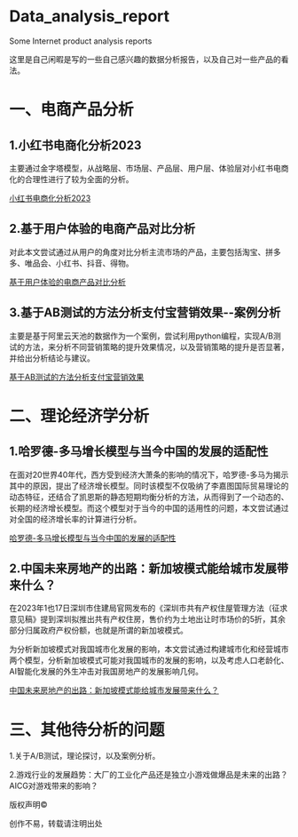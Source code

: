 # Data_analysis_report
Some Internet product analysis reports

这里是自己闲暇是写的一些自己感兴趣的数据分析报告，以及自己对一些产品的看法。

# 一、电商产品分析

## 1.小红书电商化分析2023

​	主要通过金字塔模型，从战略层、市场层、产品层、用户层、体验层对小红书电商化的合理性进行了较为全面的分析。

[小红书电商化分析2023](https://github.com/gentle-night/Data_analysis_report/blob/main/%E5%B0%8F%E7%BA%A2%E4%B9%A6%E7%94%B5%E5%95%86%E5%8C%96%E5%88%86%E6%9E%902023.md)



## 2.基于用户体验的电商产品对比分析

​	对此本文尝试通过从用户的角度对比分析主流市场的产品，主要包括淘宝、拼多多、唯品会、小红书、抖音、得物。

[基于用户体验的电商产品对比分析](https://github.com/gentle-night/Data_analysis_report/blob/main/%E5%9F%BA%E4%BA%8E%E7%94%A8%E6%88%B7%E4%BD%93%E9%AA%8C%E7%9A%84%E7%94%B5%E5%95%86%E4%BA%A7%E5%93%81%E5%AF%B9%E6%AF%94%E5%88%86%E6%9E%90.md)



## 3.基于AB测试的方法分析支付宝营销效果--案例分析

  主要是基于阿里云天池的数据作为一个案例，尝试利用python编程，实现A/B测试的方法，来分析不同营销策略的提升效果情况，以及营销策略的提升是否显著，并给出分析结论与建议。

[基于AB测试的方法分析支付宝营销效果](https://github.com/gentle-night/Data_analysis_report/blob/main/AB%E6%B5%8B%E8%AF%95%E6%A1%88%E4%BE%8B%E5%88%86%E6%9E%90.ipynb)



# 二、理论经济学分析

## 1.哈罗德-多马增长模型与当今中国的发展的适配性

在面对20世界40年代，西方受到经济大萧条的影响的情况下，哈罗德-多马为揭示其中的原因，提出了经济增长模型。同时该模型不仅吸纳了李嘉图国际贸易理论的动态特征，还结合了凯恩斯的静态短期均衡分析的方法，从而得到了一个动态的、长期的经济增长模型。而这个模型对于当今的中国的适用性的问题，本文尝试通过对全国的经济增长率的计算进行分析。

[哈罗德-多马增长模型与当今中国的发展的适配性](https://github.com/gentle-night/Data_analysis_report/blob/main/%E5%93%88%E7%BD%97%E5%BE%B7-%E5%A4%9A%E9%A9%AC%E5%A2%9E%E9%95%BF%E6%A8%A1%E5%9E%8B%E4%B8%8E%E5%BD%93%E4%BB%8A%E4%B8%AD%E5%9B%BD%E7%9A%84%E5%8F%91%E5%B1%95%E7%9A%84%E9%80%82%E9%85%8D%E6%80%A7.md)



## 2.中国未来房地产的出路：新加坡模式能给城市发展带来什么？

​	在2023年1也17日深圳市住建局官网发布的《深圳市共有产权住屋管理方法（征求意见稿》提到深圳拟推出共有产权住房，售价约为土地出让时市场价的5折，其余部分归属政府产权份额，也就是所谓的新加坡模式。

​	为分析新加坡模式对我国城市化发展的影响，本文尝试通过构建城市化和经营城市两个模型，分析新加坡模式可能对我国城市的发展的影响，以及考虑人口老龄化、AI智能化发展的外生冲击对我国房地产的发展影响几何。

[中国未来房地产的出路：新加坡模式能给城市发展带来什么？](https://github.com/gentle-night/Data_analysis_report/blob/main/%E4%B8%AD%E5%9B%BD%E6%9C%AA%E6%9D%A5%E6%88%BF%E5%9C%B0%E4%BA%A7%E7%9A%84%E5%87%BA%E8%B7%AF.md)



# 三、其他待分析的问题

1.关于A/B测试，理论探讨，以及案例分析。



2.游戏行业的发展趋势：大厂的工业化产品还是独立小游戏做爆品是未来的出路？AICG对游戏带来的影响？



版权声明©

创作不易，转载请注明出处 

